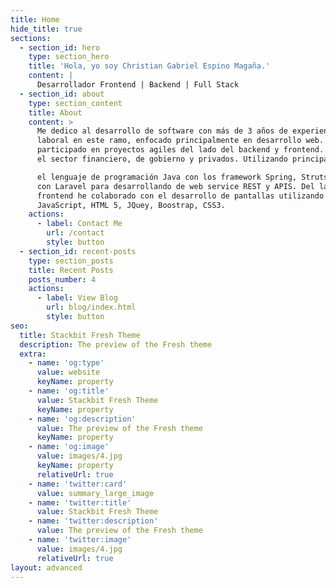 ```yaml
---
title: Home
hide_title: true
sections:
  - section_id: hero
    type: section_hero
    title: 'Hola, yo soy Christian Gabriel Espino Magaña.'
    content: |
      Desarrollador Frontend | Backend | Full Stack 
  - section_id: about
    type: section_content
    title: About
    content: >
      Me dedico al desarrollo de software con más de 3 años de experiencia
      laboral en este ramo, enfocado principalmente en desarrollo web. He
      participado en proyectos agiles del lado del backend y frontend. Tanto en
      el sector financiero, de gobierno y privados. Utilizando principalmente

      el lenguaje de programación Java con los framework Spring, Struts 2 y PHP
      con Laravel para desarrollando de web service REST y APIS. Del lado del
      frontend he colaborado con el desarrollo de pantallas utilizando
      JavaScript, HTML 5, JQuey, Boostrap, CSS3.
    actions:
      - label: Contact Me
        url: /contact
        style: button
  - section_id: recent-posts
    type: section_posts
    title: Recent Posts
    posts_number: 4
    actions:
      - label: View Blog
        url: blog/index.html
        style: button
seo:
  title: Stackbit Fresh Theme
  description: The preview of the Fresh theme
  extra:
    - name: 'og:type'
      value: website
      keyName: property
    - name: 'og:title'
      value: Stackbit Fresh Theme
      keyName: property
    - name: 'og:description'
      value: The preview of the Fresh theme
      keyName: property
    - name: 'og:image'
      value: images/4.jpg
      keyName: property
      relativeUrl: true
    - name: 'twitter:card'
      value: summary_large_image
    - name: 'twitter:title'
      value: Stackbit Fresh Theme
    - name: 'twitter:description'
      value: The preview of the Fresh theme
    - name: 'twitter:image'
      value: images/4.jpg
      relativeUrl: true
layout: advanced
---
```

